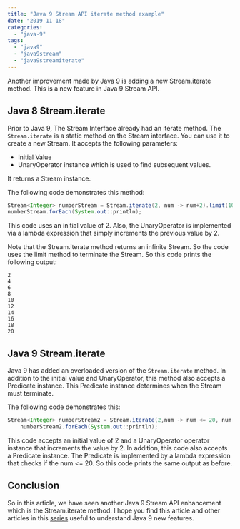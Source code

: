 ```yaml
---
title: "Java 9 Stream API iterate method example"
date: "2019-11-18"
categories: 
  - "java-9"
tags: 
  - "java9"
  - "java9stream"
  - "java9streamiterate"
---
```


Another improvement made by Java 9 is adding a new Stream.iterate method. This is a new feature in Java 9 Stream API.

## Java 8 Stream.iterate

Prior to Java 9, The Stream Interface already had an iterate method. The `Stream.iterate` is a static method on the Stream interface. You can use it to create a new Stream. It accepts the following parameters:

- Initial Value
- UnaryOperator instance which is used to find subsequent values.

It returns a Stream instance.

The following code demonstrates this method:

```java
Stream<Integer> numberStream = Stream.iterate(2, num -> num+2).limit(10);
numberStream.forEach(System.out::println);
```

This code uses an initial value of 2. Also, the UnaryOperator is implemented via a lambda expression that simply increments the previous value by 2.

Note that the Stream.iterate method returns an infinite Stream. So the code uses the limit method to terminate the Stream. So this code prints the following output:

```
2
4
6
8
10
12
14
16
18
20
```

## Java 9 Stream.iterate

Java 9 has added an overloaded version of the `Stream.iterate` method. In addition to the initial value and UnaryOperator, this method also accepts a Predicate instance. This Predicate instance determines when the Stream must terminate.

The following code demonstrates this:

```java
Stream<Integer> numberStream2 = Stream.iterate(2,num -> num <= 20, num -> num+2);
    numberStream2.forEach(System.out::println);
```

This code accepts an initial value of 2 and a UnaryOperator operator instance that increments the value by 2. In addition, this code also accepts a Predicate instance. The Predicate is implemented by a lambda expression that checks if the num <= 20. So this code prints the same output as before.

## Conclusion

So in this article, we have seen another Java 9 Stream API enhancement which is the Stream.iterate method. I hope you find this article and other articles in this [series](java-9) useful to understand Java 9 new features.
